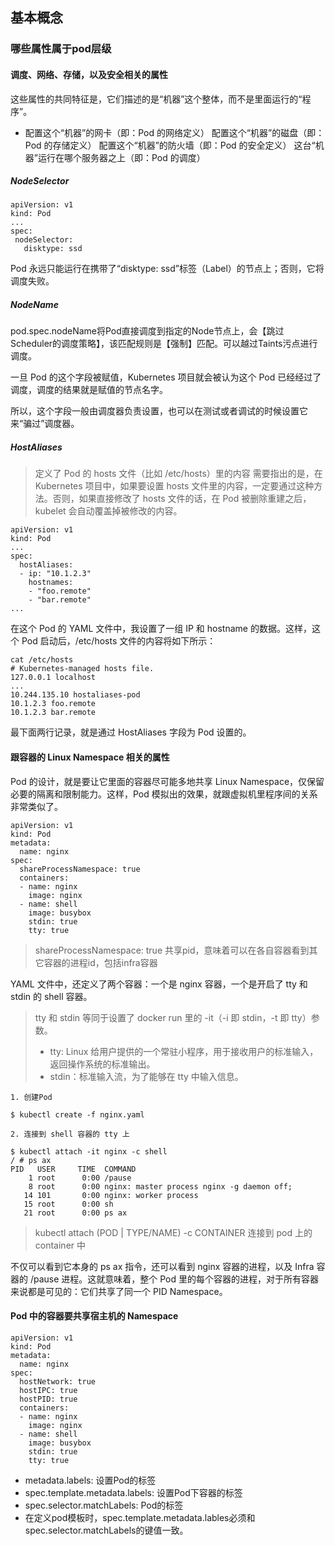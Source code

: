 ## 基本概念

### 哪些属性属于pod层级

#### 调度、网络、存储，以及安全相关的属性

这些属性的共同特征是，它们描述的是“机器”这个整体，而不是里面运行的“程序”。
- 配置这个“机器”的网卡（即：Pod 的网络定义）
配置这个“机器”的磁盘（即：Pod 的存储定义）
配置这个“机器”的防火墙（即：Pod 的安全定义）
这台“机器”运行在哪个服务器之上（即：Pod 的调度）

##### NodeSelector

```
apiVersion: v1
kind: Pod
...
spec:
 nodeSelector:
   disktype: ssd
```
Pod 永远只能运行在携带了“disktype: ssd”标签（Label）的节点上；否则，它将调度失败。

##### NodeName

pod.spec.nodeName将Pod直接调度到指定的Node节点上，会【跳过Scheduler的调度策略】，该匹配规则是【强制】匹配。可以越过Taints污点进行调度。

一旦 Pod 的这个字段被赋值，Kubernetes 项目就会被认为这个 Pod 已经经过了调度，调度的结果就是赋值的节点名字。

所以，这个字段一般由调度器负责设置，也可以在测试或者调试的时候设置它来“骗过”调度器。

##### HostAliases

>定义了 Pod 的 hosts 文件（比如 /etc/hosts）里的内容
>需要指出的是，在 Kubernetes 项目中，如果要设置 hosts 文件里的内容，一定要通过这种方法。否则，如果直接修改了 hosts 文件的话，在 Pod 被删除重建之后，kubelet 会自动覆盖掉被修改的内容。

```
apiVersion: v1
kind: Pod
...
spec:
  hostAliases:
  - ip: "10.1.2.3"
    hostnames:
    - "foo.remote"
    - "bar.remote"
...
```

在这个 Pod 的 YAML 文件中，我设置了一组 IP 和 hostname 的数据。这样，这个 Pod 启动后，/etc/hosts 文件的内容将如下所示：

```
cat /etc/hosts
# Kubernetes-managed hosts file.
127.0.0.1 localhost
...
10.244.135.10 hostaliases-pod
10.1.2.3 foo.remote
10.1.2.3 bar.remote
```
最下面两行记录，就是通过 HostAliases 字段为 Pod 设置的。


#### 跟容器的 Linux Namespace 相关的属性

Pod 的设计，就是要让它里面的容器尽可能多地共享 Linux Namespace，仅保留必要的隔离和限制能力。这样，Pod 模拟出的效果，就跟虚拟机里程序间的关系非常类似了。

```
apiVersion: v1
kind: Pod
metadata:
  name: nginx
spec:
  shareProcessNamespace: true
  containers:
  - name: nginx
    image: nginx
  - name: shell
    image: busybox
    stdin: true
    tty: true
```

>shareProcessNamespace: true
>共享pid，意味着可以在各自容器看到其它容器的进程id，包括infra容器

YAML 文件中，还定义了两个容器：一个是 nginx 容器，一个是开启了 tty 和 stdin 的 shell 容器。

>tty 和 stdin
>等同于设置了 docker run 里的 -it（-i 即 stdin，-t 即 tty）参数。
>
>- tty: Linux 给用户提供的一个常驻小程序，用于接收用户的标准输入，返回操作系统的标准输出。
>- stdin：标准输入流，为了能够在 tty 中输入信息。

```
1. 创建Pod

$ kubectl create -f nginx.yaml

2. 连接到 shell 容器的 tty 上

$ kubectl attach -it nginx -c shell
/ # ps ax
PID   USER     TIME  COMMAND
    1 root      0:00 /pause
    8 root      0:00 nginx: master process nginx -g daemon off;
   14 101       0:00 nginx: worker process
   15 root      0:00 sh
   21 root      0:00 ps ax
```

>kubectl attach (POD | TYPE/NAME) -c CONTAINER 
>连接到 pod 上的 container 中

不仅可以看到它本身的 ps ax 指令，还可以看到 nginx 容器的进程，以及 Infra 容器的 /pause 进程。这就意味着，整个 Pod 里的每个容器的进程，对于所有容器来说都是可见的：它们共享了同一个 PID Namespace。


#### Pod 中的容器要共享宿主机的 Namespace

```
apiVersion: v1
kind: Pod
metadata:
  name: nginx
spec:
  hostNetwork: true
  hostIPC: true
  hostPID: true
  containers:
  - name: nginx
    image: nginx
  - name: shell
    image: busybox
    stdin: true
    tty: true
```



- metadata.labels: 设置Pod的标签
- spec.template.metadata.labels: 设置Pod下容器的标签
- spec.selector.matchLabels: Pod的标签
- 在定义pod模板时，spec.template.metadata.lables必须和spec.selector.matchLabels的键值一致。







































